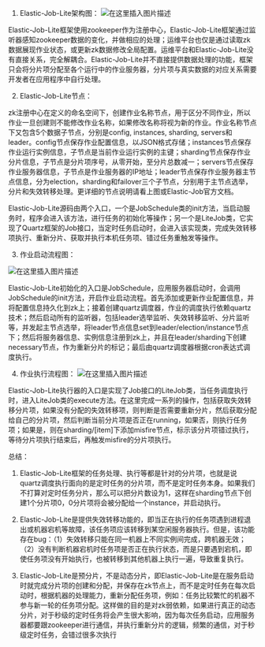 1. Elastic-Job-Lite架构图：
![在这里插入图片描述](https://img-blog.csdnimg.cn/20200415155606749.png?x-oss-process=image/watermark,type_ZmFuZ3poZW5naGVpdGk,shadow_10,text_aHR0cHM6Ly9ibG9nLmNzZG4ubmV0L215c3dlZXQxMTE=,size_16,color_FFFFFF,t_70)

Elastic-Job-Lite框架使用zookeeper作为注册中心，Elastic-Job-Lite框架通过监听器感知zookeeper数据的变化，并做相应的处理；运维平台也仅是通过读取zk数据展现作业状态，或更新zk数据修改全局配置。运维平台和Elastic-Job-Lite没有直接关系，完全解耦合。Elastic-Job-Lite并不直接提供数据处理的功能，框架只会将分片项分配至各个运行中的作业服务器，分片项与真实数据的对应关系需要开发者在应用程序中自行处理。

2. Elastic-Job-Lite节点：

zk注册中心在定义的命名空间下，创建作业名称节点，用于区分不同作业，所以作业一旦创建则不能修改作业名称，如果修改名称将视为新的作业。作业名称节点下又包含5个数据子节点，分别是config, instances, sharding, servers和leader。config节点保存作业配置信息，以JSON格式存储；instances节点保存作业运行实例信息，子节点是当前作业运行实例的主键；sharding节点保存作业分片信息，子节点是分片项序号，从零开始，至分片总数减一；servers节点保存作业服务器信息，子节点是作业服务器的IP地址；leader节点保存作业服务器主节点信息，分为election，sharding和failover三个子节点，分别用于主节点选举，分片和失效转移处理。更详细的节点说明请看上图或Elastic-Job官方文档。

 Elastic-Job-Lite源码由两个入口，一个是JobSchedule类的init方法，当启动服务时，程序会进入该方法，进行任务的初始化等操作；另一个是LiteJob类，它实现了Quartz框架的Job接口，当定时任务启动时，会进入该实现类，完成失效转移项执行、重新分片、获取并执行本机任务项、错过任务重触发等操作。

3. 作业启动流程图：

![在这里插入图片描述](https://img-blog.csdnimg.cn/20200415155840436.png)

Elastic-Job-Lite初始化的入口是JobSchedule，应用服务器启动时，会调用JobSchedule的init方法，开启作业启动流程。首先添加或更新作业配置信息，并将配置信息持久化到zk上；接着创建quartz调度器，作业的调度执行依赖quartz技术；然后启动所有的监听器，包括leader选举监听、失效转移监听、分片监听等，并发起主节点选举，将leader节点信息set到leader/election/instance节点下；然后将服务器信息、实例信息注册到zk上，并且在leader/sharding下创建necessary节点，作为重新分片的标记；最后由quartz调度器根据cron表达式调度执行。

4. 作业执行流程图：
![在这里插入图片描述](https://img-blog.csdnimg.cn/20200415155854434.png?x-oss-process=image/watermark,type_ZmFuZ3poZW5naGVpdGk,shadow_10,text_aHR0cHM6Ly9ibG9nLmNzZG4ubmV0L215c3dlZXQxMTE=,size_16,color_FFFFFF,t_70)

Elastic-Job-Lite执行器的入口是实现了Job接口的LiteJob类，当任务调度执行时，进入LiteJob类的execute方法。在这里完成一系列的操作，包括获取失效转移分片项，如果没有分配的失效转移项，则判断是否需要重新分片，然后获取分配给自己的分片项，然后判断当前分片项是否正在running，如果否，则执行任务项；如果是，则在sharding/[item]下添加misfire节点，标示该分片项错过执行，等待分片项执行结束后，再触发misfire的分片项执行。

总结：
1. Elastic-Job-Lite框架的任务处理、执行等都是针对的分片项，也就是说quartz调度执行面向的是定时任务的分片项，而不是定时任务本身。如果我们不打算对定时任务分片，那么可以把分片数设为1，这样在sharding节点下创建1个分片项0，0分片项将会被分配给一个instance，并启动执行。

2. Elastic-Job-Lite是提供失效转移功能的，即当正在执行的任务项遇到进程退出或机器宕机等故障，该任务项应该转移到某空闲服务器执行。但是，该功能存在bug：（1）失效转移只能在同一机器上不同实例间完成，跨机器无效；（2）没有判断机器宕机时任务项是否正在执行状态，而是只要遇到宕机，即使任务项没有开始执行，也被转移到其他机器上执行一遍，导致重复执行。

3. Elastic-Job-Lite是预分片，不是动态分片，即Elastic-Job-Lite是在服务启动时就完成分片项的创建和分配，并保存在zk节点上，而不是定时任务在每次启动时，根据机器的处理能力，重新分配任务项，例如：任务比较繁忙的机器不参与新一轮的任务项分配。这样做的目的是对zk弱依赖，如果进行真正的动态分片，对于秒级的定时任务将会产生很大影响，因为每次任务启动，应用服务器都要跟zookeeper进行通信，并执行重新分片的逻辑，频繁的通信，对于秒级定时任务，会错过很多次执行
